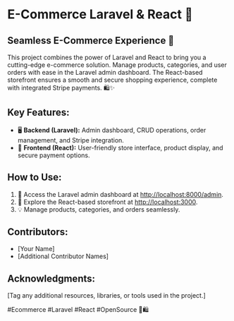 # E-Commerce Laravel & React 🚀

## Seamless E-Commerce Experience 🌟

This project combines the power of Laravel and React to bring you a cutting-edge e-commerce solution. Manage products, categories, and user orders with ease in the Laravel admin dashboard. The React-based storefront ensures a smooth and secure shopping experience, complete with integrated Stripe payments. 🛍️✨

## Key Features:

- 🖥️ **Backend (Laravel):** Admin dashboard, CRUD operations, order management, and Stripe integration.
- 🌈 **Frontend (React):** User-friendly store interface, product display, and secure payment options.

## How to Use:

1. 🚀 Access the Laravel admin dashboard at [http://localhost:8000/admin](http://localhost:8000/admin).
2. 🛒 Explore the React-based storefront at [http://localhost:3000](http://localhost:3000).
3. 💡 Manage products, categories, and orders seamlessly.

## Contributors:

- [Your Name]
- [Additional Contributor Names]

## Acknowledgments:

[Tag any additional resources, libraries, or tools used in the project.]

#Ecommerce #Laravel #React #OpenSource 🚀🛍️
